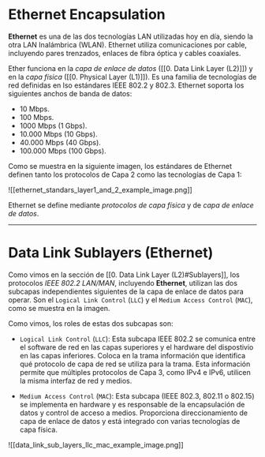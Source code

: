 # Ethernet Encapsulation

**Ethernet** es una de las dos tecnologías LAN utilizadas hoy en día, siendo la otra LAN Inalámbrica (WLAN). Ethernet utiliza comunicaciones por cable, incluyendo pares trenzados, enlaces de fibra óptica y cables coaxiales.

Ether funciona en la *capa de enlace de datos* ([[0. Data Link Layer (L2)]]) y en la *capa física* ([[0. Physical Layer (L1)]]). Es una familia de tecnologías de red definidas en lso estándares IEEE 802.2 y 802.3. Ethernet soporta los siguientes anchos de banda de datos:

- 10 Mbps.
- 100 Mbps.
- 1000 Mbps (1 Gbps).
- 10.000 Mbps (10 Gbps).
- 40.000 Mbps (40 Gbps).
- 100.000 Mbps (100 Gbps).

Como se muestra en la siguiente imagen, los estándares de Ethernet definen tanto los protocolos de Capa 2 como las tecnologías de Capa 1:

![[ethernet_standars_layer1_and_2_example_image.png]]

Ethernet se define mediante *protocolos de capa física* y de *capa de enlace de datos*.

----
# Data Link Sublayers (Ethernet)

Como vimos en la sección de [[0. Data Link Layer (L2)#Sublayers]], los protocolos *IEEE 802.2 LAN/MAN*, incluyendo **Ethernet**, utilizan las dos subcapas independientes siguientes de la capa de enlace de datos para operar. Son el `Logical Link Control` (`LLC`) y el `Medium Access Control` (`MAC`), como se muestra en la imagen.

Como vimos, los roles de estas dos subcapas son:

- `Logical Link Control` (`LLC`): Esta subcapa IEEE 802.2 se comunica entre el software de red en las capas superiores y el hardware del dispostivio en las capas inferiores. Coloca en la trama información que identifica qué protocolo de capa de red se utiliza para la trama. Esta información permite que múltiples protocolos de Capa 3, como IPv4 e IPv6, utilicen la misma interfaz de red y medios.

- `Medium Access Control` (`MAC`): Esta subcapa (IEEE 802.3, 802.11 o 802.15) se implementa en hardware y es responsable de la encapsulación de datos y control de acceso a medios. Proporciona direccionamiento de capa de enlace de datos y está integrado con varias tecnologías de capa física. 

![[data_link_sub_layers_llc_mac_example_image.png]]

